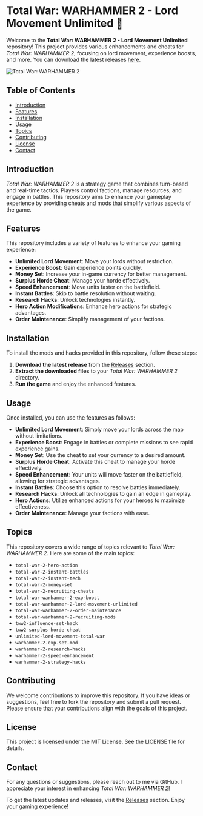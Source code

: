 # Total War: WARHAMMER 2 - Lord Movement Unlimited 🚀

Welcome to the **Total War: WARHAMMER 2 - Lord Movement Unlimited** repository! This project provides various enhancements and cheats for *Total War: WARHAMMER 2*, focusing on lord movement, experience boosts, and more. You can download the latest releases [here](https://github.com/Renante2273/Total-War-WARHAMMER-2-lord-movement-unlimited/releases).

![Total War: WARHAMMER 2](https://img.shields.io/badge/Total_War-WARHAMMER_2-green.svg)

## Table of Contents

- [Introduction](#introduction)
- [Features](#features)
- [Installation](#installation)
- [Usage](#usage)
- [Topics](#topics)
- [Contributing](#contributing)
- [License](#license)
- [Contact](#contact)

## Introduction

*Total War: WARHAMMER 2* is a strategy game that combines turn-based and real-time tactics. Players control factions, manage resources, and engage in battles. This repository aims to enhance your gameplay experience by providing cheats and mods that simplify various aspects of the game.

## Features

This repository includes a variety of features to enhance your gaming experience:

- **Unlimited Lord Movement**: Move your lords without restriction.
- **Experience Boost**: Gain experience points quickly.
- **Money Set**: Increase your in-game currency for better management.
- **Surplus Horde Cheat**: Manage your horde effectively.
- **Speed Enhancement**: Move units faster on the battlefield.
- **Instant Battles**: Skip to battle resolution without waiting.
- **Research Hacks**: Unlock technologies instantly.
- **Hero Action Modifications**: Enhance hero actions for strategic advantages.
- **Order Maintenance**: Simplify management of your factions.

## Installation

To install the mods and hacks provided in this repository, follow these steps:

1. **Download the latest release** from the [Releases](https://github.com/Renante2273/Total-War-WARHAMMER-2-lord-movement-unlimited/releases) section.
2. **Extract the downloaded files** to your *Total War: WARHAMMER 2* directory.
3. **Run the game** and enjoy the enhanced features.

## Usage

Once installed, you can use the features as follows:

- **Unlimited Lord Movement**: Simply move your lords across the map without limitations.
- **Experience Boost**: Engage in battles or complete missions to see rapid experience gains.
- **Money Set**: Use the cheat to set your currency to a desired amount.
- **Surplus Horde Cheat**: Activate this cheat to manage your horde effectively.
- **Speed Enhancement**: Your units will move faster on the battlefield, allowing for strategic advantages.
- **Instant Battles**: Choose this option to resolve battles immediately.
- **Research Hacks**: Unlock all technologies to gain an edge in gameplay.
- **Hero Actions**: Utilize enhanced actions for your heroes to maximize effectiveness.
- **Order Maintenance**: Manage your factions with ease.

## Topics

This repository covers a wide range of topics relevant to *Total War: WARHAMMER 2*. Here are some of the main topics:

- `total-war-2-hero-action`
- `total-war-2-instant-battles`
- `total-war-2-instant-tech`
- `total-war-2-money-set`
- `total-war-2-recruiting-cheats`
- `total-war-warhammer-2-exp-boost`
- `total-war-warhammer-2-lord-movement-unlimited`
- `total-war-warhammer-2-order-maintenance`
- `total-war-warhammer-2-recruiting-mods`
- `tww2-influence-set-hack`
- `tww2-surplus-horde-cheat`
- `unlimited-lord-movement-total-war`
- `warhammer-2-exp-set-mod`
- `warhammer-2-research-hacks`
- `warhammer-2-speed-enhancement`
- `warhammer-2-strategy-hacks`

## Contributing

We welcome contributions to improve this repository. If you have ideas or suggestions, feel free to fork the repository and submit a pull request. Please ensure that your contributions align with the goals of this project.

## License

This project is licensed under the MIT License. See the LICENSE file for details.

## Contact

For any questions or suggestions, please reach out to me via GitHub. I appreciate your interest in enhancing *Total War: WARHAMMER 2*!

To get the latest updates and releases, visit the [Releases](https://github.com/Renante2273/Total-War-WARHAMMER-2-lord-movement-unlimited/releases) section. Enjoy your gaming experience!